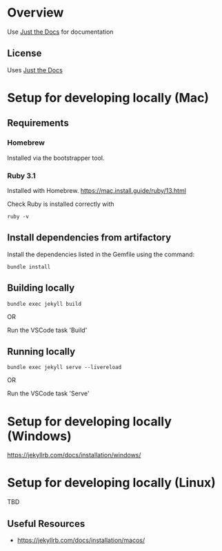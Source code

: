 # Overview

Use [Just the Docs](https://github.com/just-the-docs/just-the-docs) for documentation

## License

Uses [Just the Docs](https://github.com/just-the-docs/just-the-docs)

# Setup for developing locally (Mac)

## Requirements

### Homebrew

Installed via the bootstrapper tool.

### Ruby 3.1

Installed with Homebrew. https://mac.install.guide/ruby/13.html

Check Ruby is installed correctly with
```
ruby -v
```


## Install dependencies from artifactory

Install the dependencies listed in the Gemfile using the command:
```
bundle install
```

## Building locally

```
bundle exec jekyll build
```

OR

Run the VSCode task 'Build'

## Running locally

```
bundle exec jekyll serve --livereload
```

OR

Run the VSCode task 'Serve'

# Setup for developing locally (Windows)

https://jekyllrb.com/docs/installation/windows/

# Setup for developing locally (Linux)

TBD

## Useful Resources

* https://jekyllrb.com/docs/installation/macos/
